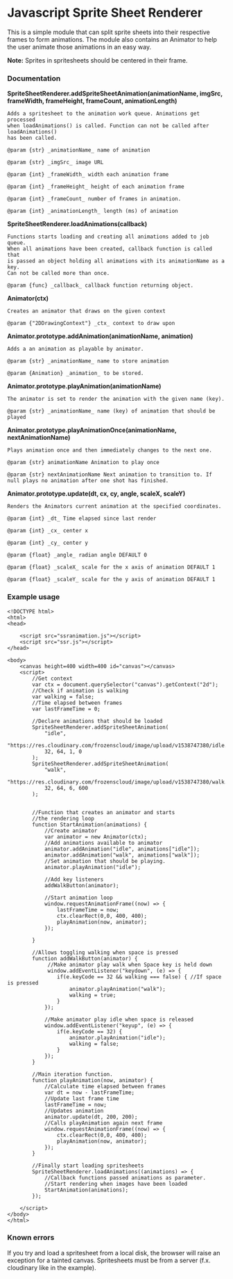 # Javascript Sprite Sheet Renderer

This is a simple module that can split sprite sheets into
their respective frames to form animations. The module 
also contains an Animator to help the user animate those
animations in an easy way. 

 __Note:__ Sprites in spritesheets should be centered in their frame.

### Documentation

__SpriteSheetRenderer.addSpriteSheetAnimation(animationName, imgSrc, frameWidth, frameHeight, frameCount, animationLength)__

    Adds a spritesheet to the animation work queue. Animations get processed
    when loadAnimations() is called. Function can not be called after loadAnimations()
    has been called.
    
    @param {str} _animationName_ name of animation
    
    @param {str} _imgSrc_ image URL
    
    @param {int} _frameWidth_ width each animation frame
    
    @param {int} _frameHeight_ height of each animation frame 
    
    @param {int} _frameCount_ number of frames in animation.
    
    @param {int} _animationLength_ length (ms) of animation

__SpriteSheetRenderer.loadAnimations(callback)__

    Functions starts loading and creating all animations added to job queue.
    When all animations have been created, callback function is called that
    is passed an object holding all animations with its animationName as a key.
    Can not be called more than once.
    
    @param {func} _callback_ callback function returning object.

__Animator(ctx)__

    Creates an animator that draws on the given context

    @param {"2DDrawingContext"} _ctx_ context to draw upon

__Animator.prototype.addAnimation(animationName, animation)__

    Adds a an animation as playable by animator.

    @param {str} _animationName_ name to store animation

    @param {Animation} _animation_ to be stored.

__Animator.prototype.playAnimation(animationName)__ 

    The animator is set to render the animation with the given name (key).

    @param {str} _animationName_ name (key) of animation that should be played

__Animator.prototype.playAnimationOnce(animationName, nextAnimationName)__ 

    Plays animation once and then immediately changes to the next one.

    @param {str} animationName Animation to play once
    
    @param {str} nextAnimationName Next animation to transition to. If null plays no animation after one shot has finished.

__Animator.prototype.update(dt, cx, cy, angle, scaleX, scaleY)__

    Renders the Animators current animation at the specified coordinates.

    @param {int} _dt_ Time elapsed since last render

    @param {int} _cx_ center x

    @param {int} _cy_ center y

    @param {float} _angle_ radian angle DEFAULT 0

    @param {float} _scaleX_ scale for the x axis of animation DEFAULT 1

    @param {float} _scaleY_ scale for the y axis of animation DEFAULT 1

### Example usage

```
<!DOCTYPE html>
<html>
<head>

    <script src="ssranimation.js"></script>
    <script src="ssr.js"></script>
</head>

<body> 
    <canvas height=400 width=400 id="canvas"></canvas>
    <script>
        //Get context
        var ctx = document.querySelector("canvas").getContext("2d");
        //Check if animation is walking
        var walking = false;
        //Time elapsed between frames
        var lastFrameTime = 0;

        //Declare animations that should be loaded
        SpriteSheetRenderer.addSpriteSheetAnimation(
            "idle", 
            "https://res.cloudinary.com/frozenscloud/image/upload/v1538747380/idle.png", 
            32, 64, 1, 0
        );
        SpriteSheetRenderer.addSpriteSheetAnimation(
            "walk", 
            "https://res.cloudinary.com/frozenscloud/image/upload/v1538747380/walk.png", 
            32, 64, 6, 600
        );


        //Function that creates an animator and starts
        //the rendering loop
        function StartAnimation(animations) {
            //Create animator
            var animator = new Animator(ctx);
            //Add animations available to animator
            animator.addAnimation("idle", animations["idle"]);
            animator.addAnimation("walk", animations["walk"]);
            //Set animation that should be playing.
            animator.playAnimation("idle");

            //Add key listeners
            addWalkButton(animator);

            //Start animation loop
            window.requestAnimationFrame((now) => {
                lastFrameTime = now;
                ctx.clearRect(0,0, 400, 400);
                playAnimation(now, animator);
            });

        }

        //Allows toggling walking when space is pressed
        function addWalkButton(animator) {
             //Make animator play walk when Space key is held down
             window.addEventListener("keydown", (e) => {
                if(e.keyCode == 32 && walking === false) { //If space is pressed
                    animator.playAnimation("walk");
                    walking = true;
                }
            });

            //Make animator play idle when space is released
            window.addEventListener("keyup", (e) => {
                if(e.keyCode == 32) {
                    animator.playAnimation("idle");
                    walking = false;
                }
            });
        }

        //Main iteration function.
        function playAnimation(now, animator) {
            //Calculate time elapsed between frames
            var dt = now - lastFrameTime;
            //Update last frame time
            lastFrameTime = now;
            //Updates animation
            animator.update(dt, 200, 200);
            //Calls playAnimation again next frame
            window.requestAnimationFrame((now) => {
                ctx.clearRect(0,0, 400, 400);
                playAnimation(now, animator);
            });
        }

        //Finally start loading spritesheets
        SpriteSheetRenderer.loadAnimations((animations) => {
            //Callback functions passed animations as parameter.
            //Start rendering when images have been loaded
            StartAnimation(animations);
        });

    </script>
</body>
</html>
```

### Known errors

If you try and load a spritesheet from a local disk, the browser will
raise an exception for a tainted canvas. Spritesheets must be from a
server (f.x. cloudinary like in the example).
